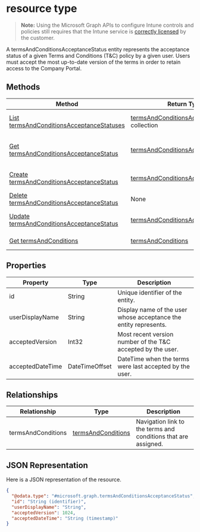 ﻿#  resource type

> **Note:** Using the Microsoft Graph APIs to configure Intune controls and policies still requires that the Intune service is [correctly licensed](https://go.microsoft.com/fwlink/?linkid=839381) by the customer.

A termsAndConditionsAcceptanceStatus entity represents the acceptance status of a given Terms and Conditions (T&C) policy by a given user. Users must accept the most up-to-date version of the terms in order to retain access to the Company Portal.
## Methods
|Method|Return Type|Description|
|---|---|---|
|[List termsAndConditionsAcceptanceStatuses](../api/intune_companyterms_termsandconditionsacceptancestatus_list.md)|[termsAndConditionsAcceptanceStatus](../resources/intune_companyterms_termsandconditionsacceptancestatus.md) collection|List properties and relationships of the [termsAndConditionsAcceptanceStatus](../resources/intune_companyterms_termsandconditionsacceptancestatus.md) objects.|
|[Get termsAndConditionsAcceptanceStatus](../api/intune_companyterms_termsandconditionsacceptancestatus_get.md)|[termsAndConditionsAcceptanceStatus](../resources/intune_companyterms_termsandconditionsacceptancestatus.md)|Read properties and relationships of the [termsAndConditionsAcceptanceStatus](../resources/intune_companyterms_termsandconditionsacceptancestatus.md) object.|
|[Create termsAndConditionsAcceptanceStatus](../api/intune_companyterms_termsandconditionsacceptancestatus_create.md)|[termsAndConditionsAcceptanceStatus](../resources/intune_companyterms_termsandconditionsacceptancestatus.md)|Create a new [termsAndConditionsAcceptanceStatus](../resources/intune_companyterms_termsandconditionsacceptancestatus.md) object.|
|[Delete termsAndConditionsAcceptanceStatus](../api/intune_companyterms_termsandconditionsacceptancestatus_delete.md)|None|Deletes a [termsAndConditionsAcceptanceStatus](../resources/intune_companyterms_termsandconditionsacceptancestatus.md).|
|[Update termsAndConditionsAcceptanceStatus](../api/intune_companyterms_termsandconditionsacceptancestatus_update.md)|[termsAndConditionsAcceptanceStatus](../resources/intune_companyterms_termsandconditionsacceptancestatus.md)|Update the properties of a [termsAndConditionsAcceptanceStatus](../resources/intune_companyterms_termsandconditionsacceptancestatus.md) object.|
|[Get termsAndConditions](../api/intune_companyterms_termsandconditions_get.md)|[termsAndConditions](../resources/intune_companyterms_termsandconditions.md)|Read properties and relationships of the [termsAndConditions](../resources/intune_companyterms_termsandconditions.md) object.|

## Properties
|Property|Type|Description|
|---|---|---|
|id|String|Unique identifier of the entity.|
|userDisplayName|String|Display name of the user whose acceptance the entity represents.|
|acceptedVersion|Int32|Most recent version number of the T&C accepted by the user.|
|acceptedDateTime|DateTimeOffset|DateTime when the terms were last accepted by the user.|

## Relationships
|Relationship|Type|Description|
|---|---|---|
|termsAndConditions|[termsAndConditions](../resources/intune_companyterms_termsandconditions.md)|Navigation link to the terms and conditions that are assigned.|

## JSON Representation
Here is a JSON representation of the resource.
<!-- {
  "blockType": "resource",
  "keyProperty": "id",
  "@odata.type": "microsoft.graph.termsAndConditionsAcceptanceStatus"
}
-->
```json
{
  "@odata.type": "#microsoft.graph.termsAndConditionsAcceptanceStatus",
  "id": "String (identifier)",
  "userDisplayName": "String",
  "acceptedVersion": 1024,
  "acceptedDateTime": "String (timestamp)"
}
```



